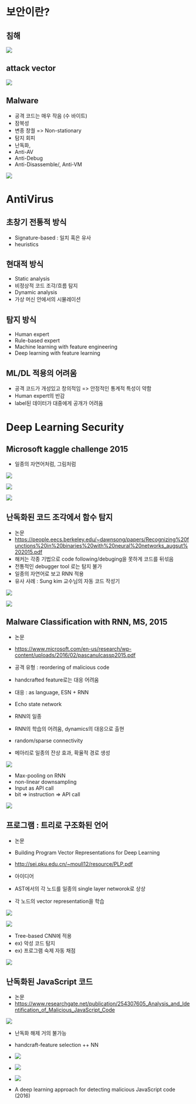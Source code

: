 
# 보안이란?
## 침해
![](./images/security/1.png)

## attack vector
  ![](./images/security/2.png)

## Malware
* 공격 코드는 매우 작음 (수 바이트)
* 잠복성
* 변종 창궐 => Non-stationary
* 탐지 회피
 * 난독화,
 * Anti-AV
 * Anti-Debug
 * Anti-Disassemble/, Anti-VM


![](./images/security/3.png)

# AntiVirus
## 초창기 전통적 방식
* Signature-based : 일치 혹은 유사
* heuristics

## 현대적 방식
* Static analysis
 * 비정상적 코드 조각/흐름 탐지
* Dynamic analysis
 * 가상 머신 안에서의 시뮬레이션

## 탐지 방식
* Human expert
* Rule-based expert
* Machine learning with feature engineering
* Deep learning with feature learning

## ML/DL 적용의 어려움
* 공격 코드가 개성있고 창의적임 => 안정적인 통계적 특성이 약함
* Human expert의 반감
* label된 데이터가 대중에게 공개가 어려움


# Deep Learning Security

## Microsoft kaggle challenge 2015
* 일종의 자연어처럼, 그림처럼

![](./images/security/4.png)

![](./images/security/5.png)

![](./images/security/6.png)

## 난독화된 코드 조각에서 함수 탐지
* 논문
 * https://people.eecs.berkeley.edu/~dawnsong/papers/Recognizing%20functions%20in%20binaries%20with%20neural%20networks_augsut%202015.pdf
* 해커는 각종 기법으로 code following/debuging을 못하게 코드를 뒤섞음
* 전통적인 debugger tool 로는 탐지 불가
* 일종의 자연어로 보고 RNN 적용
* 유사 사례 : Sung kim 교수님의 자동 코드 작성기

![](./images/security/7.png)

![](./images/security/8.png)

## Malware Classification with RNN, MS, 2015

* 논문
 * https://www.microsoft.com/en-us/research/wp-content/uploads/2016/02/pascanuIcassp2015.pdf

* 공격 유형 : reordering of malicious code
 * handcrafted feature로는 대응 어려움
* 대응 : as language, ESN + RNN
* Echo state network
 * RNN의 일종
 * RNN의 학습의 어려움, dynamics의 대응으로 출현
 * random/sparse connectivity
 * 메아리로 일종의 잔상 효과, 확율적 경로 생성

![](./images/security/13.png)

* Max-pooling on RNN
 * non-linear downsampling
* Input as API call
 * bit => instruction => API call

![](./images/security/14.png)

## 프로그램 : 트리로 구조화된 언어
* 논문
 * Building Program Vector Representations for Deep Learning
 * http://sei.pku.edu.cn/~moull12/resource/PLP.pdf

* 아이디어
 * AST에서의 각 노드를 일종의 single layer networok로 상상
 * 각 노드의 vector representation을 학습

 ![](./images/security/15.png)

 ![](./images/security/16.png)

 * Tree-based CNN에 적용
  * ex) 악성 코드 탐지
  * ex) 프로그램 숙제 자동 채점

 ![](./images/security/17.png)


## 난독화된 JavaScript 코드
* 논문
 * https://www.researchgate.net/publication/254307605_Analysis_and_Identification_of_Malicious_JavaScript_Code

![](./images/security/9.png)  

* 난독화 해제 거의 불가능
* handcraft-feature selection ++ NN
 * ![](./images/security/10.png)  

 * ![](./images/security/11.png)

 * ![](./images/security/12.png)  

* A deep learning approach for detecting malicious JavaScript code (2016)
